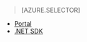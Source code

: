> [AZURE.SELECTOR]
- [Portal](../articles/media-services/media-services-manage-content.md)
- [.NET SDK](../articles/media-services/media-services-index-content.md)

<!--HONumber=52--> 
